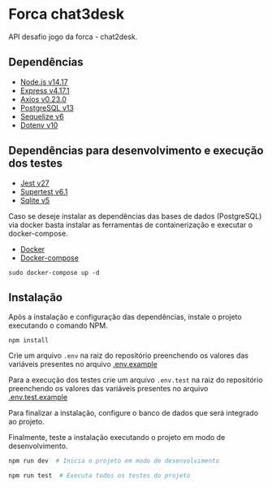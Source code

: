 # Forca chat3desk

API desafio jogo da forca - chat2desk.

## Dependências

- [Node.js v14.17](https://nodejs.org/en/)
- [Express v4.17.1](https://expressjs.com/pt-br/)
- [Axios v0.23.0](https://www.npmjs.com/package/axios)
- [PostgreSQL v13](https://www.postgresql.org/)
- [Sequelize v6](https://sequelize.org/)
- [Dotenv v10](https://www.npmjs.com/package/dotenv)

## Dependências para desenvolvimento e execução dos testes

- [Jest v27](https://jestjs.io/pt-BR/)
- [Supertest v6.1](https://www.npmjs.com/package/supertest)
- [Sqlite v5](https://www.sqlite.org/index.html)

Caso se deseje instalar as dependências das bases de dados (PostgreSQL) via docker basta instalar as ferramentas de containerização e executar o docker-compose.

- [Docker](https://www.docker.com/)
- [Docker-compose](https://docs.docker.com/compose/)

```
sudo docker-compose up -d
```

## Instalação

Após a instalação e configuração das dependências, instale o projeto executando o comando NPM.

```
npm install
```

Crie um arquivo `.env` na raiz do repositório preenchendo os valores das variáveis presentes no arquivo [.env.example](.env.example)

Para a execução dos testes crie um arquivo `.env.test` na raiz do repositório preenchendo os valores das variáveis presentes no arquivo [.env.test.example](.env.test.example)

Para finalizar a instalação, configure o banco de dados que será integrado ao projeto.

Finalmente, teste a instalação executando o projeto em modo de desenvolvimento.

```bash
npm run dev  # Inicia o projeto em modo de desenvolvimento
```

```bash
npm run test  # Executa todos os testes do projeto
```
